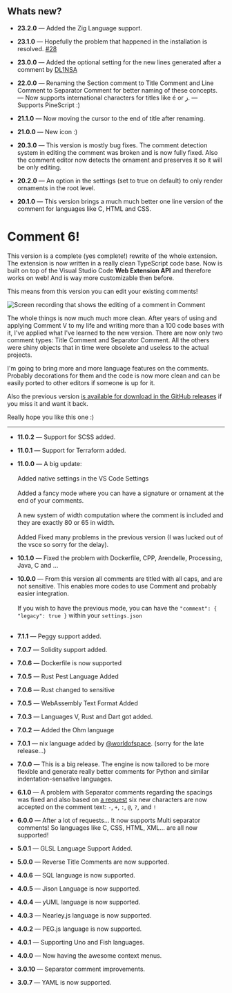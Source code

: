 ## Whats new?
- **23.2.0** &mdash; Added the Zig Language support.
- **23.1.0** &mdash; Hopefully the problem that happened in the installation is resolved. [#28](https://github.com/pouyakary/comment/issues/28)
- **23.0.0** &mdash; Added the optional setting for the new lines generated after a comment by [DL1NSA](https://github.com/DL1NSA)

- **22.0.0** &mdash; Renaming the Section comment to Title Comment and Line Comment to Separator Comment for better naming of these concepts. &mdash; Now supports international characters for titles like é or ز. &mdash; Supports PineScript :)

- **21.1.0** &mdash; Now moving the cursor to the end of title after renaming.

- **21.0.0** &mdash; New icon :)

- **20.3.0** &mdash; This version is mostly bug fixes. The comment detection system in editing the comment was broken and is now fully fixed. Also the comment editor now detects the ornament and preserves it so it will be only editing.

- **20.2.0** &mdash; An option in the settings (set to true on default) to only render ornaments in the root level.

- **20.1.0** &mdash; This version brings a much much better one line version of the comment for languages like C, HTML and CSS.

# Comment 6!
This version is a complete (yes complete!) rewrite of the whole extension. The extension is now written in a really clean TypeScript code base. Now is built on top  of the Visual Studio Code __Web Extension API__ and therefore works on web! And is way more customizable then before.

This means from this version you can edit your existing comments!

![Screen recording that shows the editing of a comment in Comment](https://user-images.githubusercontent.com/2157285/196059190-7adef113-05ad-4727-bbc2-dd84a860c146.gif)

The whole things is now much much more clean. After years of using and applying Comment V to my life and writing more than a 100 code bases with it, I've applied what I've learned to the new version. There are now only two comment types: Title Comment and Separator Comment. All the others were shiny objects that in time were obsolete and useless to the actual projects.

I'm going to bring more and more language features on the comments. Probably decorations for them and the code is now more clean and can be easily ported to other editors if someone is up for it.

Also the previous version [is available for download in the GitHub releases](https://github.com/pouyakary/comment/releases/tag/v11.2.0) if you miss it and want it back.

Really hope you like this one :)

---

- **11.0.2** &mdash; Support for SCSS added.
- **11.0.1** &mdash; Support for Terraform added.

- **11.0.0** &mdash; A big update:<br><br>Added native settings in the VS Code Settings<br><br>Added a fancy mode where you can have a signature or ornament at the end of your comments.<br><br>A new system of width computation where the comment is included and they are exactly 80 or 65 in width.<br><br>Added  Fixed many problems in the previous version (I was lucked out of the vsce so sorry for the delay).

- **10.1.0** &mdash; Fixed the problem with Dockerfile, CPP, Arendelle, Processing, Java, C and ...

- **10.0.0** &mdash; From this version all comments are titled with all caps, and are not sensitive. This enables
more codes to use Comment and probably easier integration.<br><br>If you wish to have the previous mode, you can have the `"comment": { "legacy": true }` within your `settings.json` <br><br>

- **7.1.1** &mdash; Peggy support added.
- **7.0.7** &mdash; Solidity support added.
- **7.0.6** &mdash; Dockerfile is now supported
- **7.0.5** &mdash; Rust Pest Language Added
- **7.0.6** &mdash; Rust changed to sensitive
- **7.0.5** &mdash; WebAssembly Text Format Added
- **7.0.3** &mdash; Languages V, Rust and Dart got added.
- **7.0.2** &mdash; Added the Ohm language
- **7.0.1** &mdash; nix language added by [@worldofspace](https://github.com/worldofpeace). (sorry for the late release...)
- **7.0.0** &mdash; This is a big release. The engine is now tailored to be more flexible and generate really better comments for Python and similar indentation-sensative languages.
- **6.1.0** &mdash; A problem with Separator comments regarding the spacings was fixed and also based on [a request](https://github.com/pmkary/comment-vscode/issues/5) six new characters are now accepted on the comment text: `-`, `+`, `:`, `@`, `?`, and `!`
- **6.0.0** &mdash; After a lot of requests... It now supports Multi separator comments! So languages like C, CSS, HTML, XML... are all now supported!
- **5.0.1** &mdash; GLSL Language Support Added.
- **5.0.0** &mdash; Reverse Title Comments are now supported.
- **4.0.6** &mdash; SQL language is now supported.
- **4.0.5** &mdash; Jison Language is now supported.
- **4.0.4** &mdash; yUML language is now supported.
- **4.0.3** &mdash; Nearley.js language is now supported.
- **4.0.2** &mdash; PEG.js language is now supported.
- **4.0.1** &mdash; Supporting Uno and Fish languages.
- **4.0.0** &mdash; Now having the awesome context menus.
- **3.0.10** &mdash; Separator comment improvements.
- **3.0.7** &mdash; YAML is now supported.
